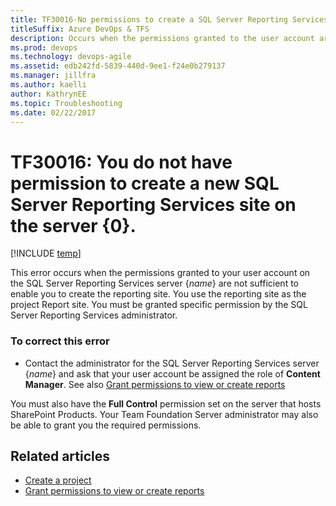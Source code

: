 ```yaml
---
title: TF30016-No permissions to create a SQL Server Reporting Services site
titleSuffix: Azure DevOps & TFS
description: Occurs when the permissions granted to the user account are not sufficient to enable to create the reporting site.
ms.prod: devops
ms.technology: devops-agile
ms.assetid: edb242fd-5839-440d-9ee1-f24e0b279137
ms.manager: jillfra
ms.author: kaelli
author: KathrynEE
ms.topic: Troubleshooting
ms.date: 02/22/2017
---
```


# TF30016: You do not have permission to create a new SQL Server Reporting Services site on the server {0}.

[!INCLUDE [temp](../../_shared/version-vsts-tfs-all-versions.md)]

This error occurs when the permissions granted to your user account on the SQL Server Reporting Services server {*name*} are not sufficient to enable you to create the reporting site. You use the reporting site as the project Report site. You must be granted specific permission by the SQL Server Reporting Services administrator.  
  
### To correct this error  
  
-   Contact the administrator for the SQL Server Reporting Services server {*name*} and ask that your user account be assigned the role of **Content Manager**.  See also [Grant permissions to view or create reports](../../report/admin/grant-permissions-to-reports.md)
  
You must also have the **Full Control** permission set on the server that hosts SharePoint Products. Your Team Foundation Server administrator may also be able to grant you the required permissions.  
  
## Related articles  
- [Create a project](../../organizations/projects/create-project.md)
- [Grant permissions to view or create reports](../../report/admin/grant-permissions-to-reports.md)